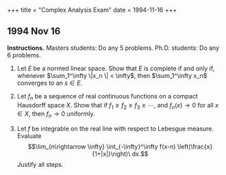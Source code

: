 +++
title = "Complex Analysis Exam"
date = 1994-11-16
+++

## 1994 Nov 16

**Instructions.** Masters students: Do any 5 problems. Ph.D. students: Do any 6 problems.


1. Let $E$ be a normed linear space.  Show that $E$ is complete if and only if, whenever $\sum_1^\infty \|x_n \| < \infty$, then $\sum_1^\infty x_n$ converges to an $s\in E$.

2. Let $f_n$ be a sequence of real continuous functions on a compact Hausdorff space $X$.  Show that if $f_1 \geq f_2 \geq f_3 \geq \cdots$, and $f_n(x) \rightarrow 0$ for all $x\in X$, then $f_n \rightarrow 0$ uniformly.

3. Let $f$ be integrable on the real line with respect to Lebesgue measure. Evaluate
   $$\lim_{n\rightarrow \infty} \int_{-\infty}^\infty f(x-n) \left(\frac{x}{1+|x|}\right)\ dx.$$ 
   Justify all steps.

<!-- 
SOLUTION 1.
      Suppose $E$ is complete.  Let $\{x_n\}\subset E$  be absolutely convergent; i.e.,
      $\sum\|x_n\| < \infty$.  We must 
      \begin{equation}
        \label{eq:1994-1-1}
        \sum_{n=1}^\infty x_n := \lim_{N\rightarrow \infty}\sum_{n=1}^Nx_n  = s\in E.
      \end{equation}
      Let $S_N = \sum_{n=1}^Nx_n$. Then, for any $j\in \N$,
      \[
      \|S_{N+j}-S_N\| = \left\|\sum_{n=N+1}^{N+j}x_n\right\| \leq \sum_{n=N+1}^{N+j}\|x_n\|
      \rightarrow 0
      \]
      as $N\rightarrow \infty$, since $\sum\|x_n\| < \infty$.
      Therefore, $\{S_N\}$ is a Cauchy sequence.  Since $E$ is complete, there is an $s\in
      E$ such that 
      $\sum_{n=1}^\infty x_n  = \lim\limits_{N\rightarrow \infty} S_N = s.$ 

      Conversely, suppose
      whenever $\sum_1^\infty \|x_n \| < \infty$, then 
      $\sum_1^\infty x_n$ converges to an $s\in E$.  Let $\{y_n\}\subset E$ be a Cauchy
      sequence.  That is, $\|y_n - y_m\| \rightarrow 0$ as $n, m \rightarrow \infty$.  Let
      $n_1 < n_2 < \cdots$ be a subsequence such that 
      \[
      n, m \geq n_j \; \Rightarrow \; \|y_n - y_m\| < 2^{-j}.
      \]
      Next observe, for $k>1$,
      \[
      y_{n_k} = y_{n_1} +  (y_{n_2} - y_{n_1}) + (y_{n_3}-  y_{n_2}) + \cdots 
      + (y_{n_k}-  y_{n_{k-1}}) = y_{n_1}+\sum_{j=1}^{k-1} (y_{n_{j+1}}-  y_{n_j}),
      \]
      and 
      \[
      \sum_{j=1}^\infty \|y_{n_{j+1}}-  y_{n_j}\| < \sum_{j=1}^\infty 2^{-j} = 1
      \]
      By hypothesis, this implies that 
      \[
      y_{n_k} -y_{n_1} = \sum_{j=1}^{k-1} (y_{n_{j+1}}-  y_{n_j}) \rightarrow s \in E,
      \]
      as $k\rightarrow \infty$.  We have thus found a subsequence $\{y_{n_k}\} \subseteq \{y_n\}$
      having a limit in $E$.  Finally, since $\{y_n\}$ is Cauchy, it is quite easy to
      verify that $\{y_n\}$ must converge to the same limit.  This proves that every Cauchy
      sequence in $E$ converges to a point in $E$.
      \qed

SOLUTION 3.
  
  \ifthenelse{\boolean{includeSolutions}}{\begin{solution}
      % First note that \frac{x}{1+|x|} = \cases
      Fix $n>0$.  Consider the change of variables, $y = x-n$.  Then $dy = dx$ and $x =
      y+n$, so
      \begin{align}
        \label{eq:94-3}
        % \int_{-\infty}^\infty f(x-n) \left(\frac{x}{1+|x|}\right)\, dx
        % =\int_{-\infty}^\infty f(y) \left(\frac{y+n}{1+|y+n|}\right)\, dy
        % =\int_{\{y+n\geq 0\}} f(y) \left(\frac{y+n}{1+y+n}\right)\, dy
        % +\int_{\{y+n < 0\}} f(y) \left(\frac{y+n}{1-(y+n)}\right)\, dy.
        \int_{-\infty}^\infty f(x-n) \frac{x}{1+|x|}\, dx
        &=\int_{-\infty}^\infty f(y) \frac{y+n}{1+|y+n|}\, dy\nonumber\\[4pt]
        % &=\int_{\{y+n\geq 0\}} f(y) \frac{y+n}{1+y+n}\, dy+\int_{\{y+n < 0\}} f(y) \frac{y+n}{1-(y+n)}\, dy.
        &=\int_{-n}^\infty f(y) \frac{y+n}{1+y+n}\, dy
        +\int_{-\infty}^{-n} f(y) \frac{y+n}{1-(y+n)}\, dy.
      \end{align}
      Note that, %on the set $\{y+n\geq 0\}$ (that is, 
      when $y \geq -n$,
      $\frac{y+n}{1+y+n} \in [0,1)$,
      and increases to $1$ as $n$ tends to infinity.  Thus,
      \[
      0\leq |f(y)|\,\frac{y+n}{1+y+n} \leq |f(y)|,
      \]
      for all $y \geq -n$.  Define the 
      function\footnote{Here $\one_A(x)$ denotes the indicator function of the set $A$,
        which is 1 if $x\in A$ and 0 if $x\notin A$.}
      \[
      g_n(y) = f(y)\, \frac{y+n}{1+y+n} \,\one_{[-n,\infty)}(y).
      \]
      Then $|g_n|\leq |f|$ and $\lim\limits_{n\rightarrow \infty} g_n = f$.  Therefore, by the
      \index{dominated convergence theorem!applied}
      dominated convergence theorem,
      \[
      \lim_{n\rightarrow \infty}\int_{-n}^\infty f(y) \frac{y+n}{1+y+n}\, dy
      = \lim_{n\rightarrow \infty}
      \int_{-\infty}^{\infty} g_n(y) \, dy
      =\int_{-\infty}^{\infty} f(y) \, dy.
      \]

      Next, consider the second term in~(\ref{eq:94-3}). 
      Define the 
      function
      \[
      h_n(y) = f(y)\, \frac{y+n}{1-(y+n)} \,\one_{(-\infty,-n]}(y).
      \]
      It is not hard to check that 
      \[
      \frac{|y+n|}{|1-(y+n)|} \,\one_{(-\infty,-n]}(y)\in [0,1),
      \]
      from which it follows that $|h_n| \leq |f|$.  Also, it is clear that, for all $y$,
      \[
      \lim_{n\rightarrow \infty} h_n(y) = f(y)\,\limn \frac{y+n}{1-(y+n)}
      \,\one_{(-\infty,-n]}(y) = 0.
      \]
      Therefore, the dominated convergence theorem implies that
      \[
      \limn \int_{-\infty}^{-n} f(y) \frac{y+n}{1-(y+n)}\, dy = 0.
      \]

      Combining the two results above, we see that 
      $\lim\limits_{n\rightarrow \infty} \int_{-\infty}^\infty f(x-n)
      \left(\frac{x}{1+|x|}\right)\, dx
      = \integral f(x) \, dx$.
      \qed

      {\bf Remark.}  Intuitively, this is the result we expect because the translation
      $f(x-n) = T_n f(x)$ is merely shifting the support of $f$ to the right tail of the
      measure $d\mu := \frac{x}{1+|x|}\, dx$, and in the tail this measure
      looks like $dx$.
    \end{solution}  }{}
\end{enumerate}
-->
